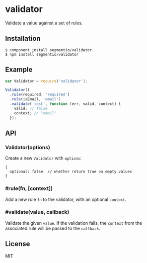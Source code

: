 
# validator

  Validate a value against a set of rules.

## Installation

    $ component install segmentio/validator
    $ npm install segmentio/validator

## Example

```js
var Validator = require('validator');

Validator()
  .rule(required, 'required')
  .rule(isEmail, 'email')
  .validate('test', function (err, valid, context) {
    valid; // false
    context; // "email"
  });
```

## API

### Validator(options)
  
  Create a new `Validator` with `options`:

    {
      optional: false  // whether return true on empty values
    }

### #rule(fn, [context])
  
  Add a new rule `fn` to the validator, with an optional `context`. 

### #validate(value, callback)

  Validate the given `value`. If the validation fails, the `context` from the associated rule will be passed to the `callback`.
  
## License

  MIT
